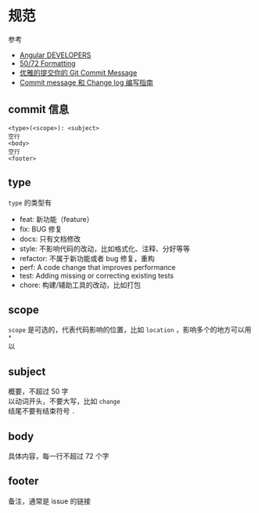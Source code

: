 # 规范

参考

- [Angular DEVELOPERS](https://github.com/angular/angular.js/blob/master/DEVELOPERS.md#commits)
- [50/72 Formatting](https://stackoverflow.com/questions/2290016/git-commit-messages-50-72-formatting)
- [优雅的提交你的 Git Commit Message](https://juejin.im/post/5afc5242f265da0b7f44bee4)
- [Commit message 和 Change log 编写指南](https://www.ruanyifeng.com/blog/2016/01/commit_message_change_log.html)

## commit 信息

```
<type>(<scope>): <subject>
空行
<body>
空行
<footer>
```

## type

`type` 的类型有

- feat: 新功能（feature）
- fix: BUG 修复
- docs: 只有文档修改
- style: 不影响代码的改动，比如格式化、注释、分好等等
- refactor: 不属于新功能或者 bug 修复，重构
- perf: A code change that improves performance
- test: Adding missing or correcting existing tests
- chore: 构建/辅助工具的改动，比如打包

## scope

`scope` 是可选的，代表代码影响的位置，比如 `location` ，影响多个的地方可以用 `*`  
以

## subject

概要，不超过 50 字  
以动词开头，不要大写，比如 `change`  
结尾不要有结束符号 `.`

## body

具体内容，每一行不超过 72 个字

## footer

备注，通常是 issue 的链接
